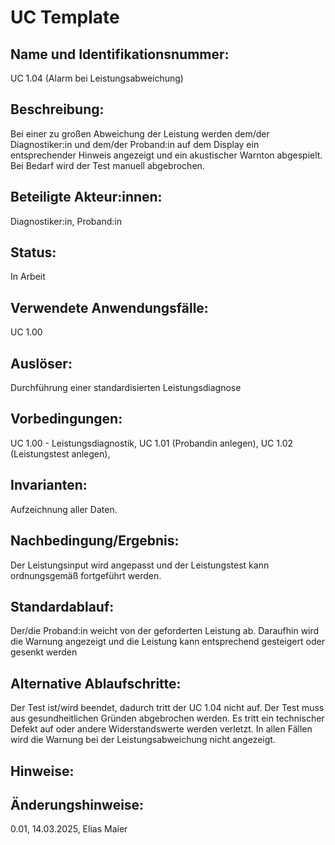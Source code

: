 # UC Template
## Name und Identifikationsnummer:
UC 1.04 (Alarm bei Leistungsabweichung)

## Beschreibung:
Bei einer zu großen Abweichung der Leistung werden dem/der Diagnostiker:in und dem/der Proband:in auf dem Display ein entsprechender Hinweis angezeigt und ein akustischer Warnton abgespielt. Bei Bedarf wird der Test manuell abgebrochen.

## Beteiligte Akteur:innen:
Diagnostiker:in, Proband:in

## Status:
In Arbeit

## Verwendete Anwendungsfälle:
UC 1.00

## Auslöser:
Durchführung einer standardisierten Leistungsdiagnose

## Vorbedingungen:
UC 1.00 - Leistungsdiagnostik,
UC 1.01 (Probandin anlegen),
UC 1.02 (Leistungstest anlegen),

## Invarianten:
Aufzeichnung aller Daten.

## Nachbedingung/Ergebnis:
Der Leistungsinput wird angepasst und der Leistungstest kann ordnungsgemäß fortgeführt werden.

## Standardablauf:
Der/die Proband:in weicht von der geforderten Leistung ab. Daraufhin wird die Warnung angezeigt und die Leistung kann entsprechend gesteigert oder gesenkt werden

## Alternative Ablaufschritte:
Der Test ist/wird beendet, dadurch tritt der UC 1.04 nicht auf. Der Test muss aus gesundheitlichen Gründen abgebrochen werden. Es tritt ein technischer Defekt auf oder andere Widerstandswerte werden verletzt. In allen Fällen wird die Warnung bei der Leistungsabweichung nicht angezeigt.

## Hinweise:

## Änderungshinweise:
0.01, 14.03.2025, Elias Maier
